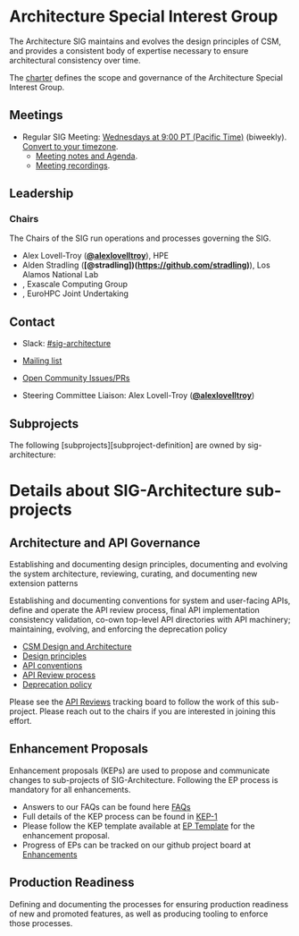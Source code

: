 # Architecture Special Interest Group

The Architecture SIG maintains and evolves the design principles of CSM, and provides a consistent body of expertise necessary to ensure architectural consistency over time.

The [charter](charter.md) defines the scope and governance of the Architecture Special Interest Group.

## Meetings

* Regular SIG Meeting: [Wednesdays at 9:00 PT (Pacific Time)]() (biweekly). [Convert to your timezone](http://www.thetimezoneconverter.com/?t=09:00&tz=PT%20%28Pacific%20Time%29).
  * [Meeting notes and Agenda]().
  * [Meeting recordings]().


## Leadership

### Chairs
The Chairs of the SIG run operations and processes governing the SIG.

* Alex Lovell-Troy (**[@alexlovelltroy](https://github.com/alexlovelltroy)**), HPE
* Alden Stradling (**[@stradling])(https://github.com/stradling)**), Los Alamos National Lab
* , Exascale Computing Group
* , EuroHPC Joint Undertaking

## Contact
- Slack: [#sig-architecture](https://cray-shasta.slack.com/messages/sig-csm-architecture)
- [Mailing list](https://)
- [Open Community Issues/PRs](https://github.com/cray-hpe/community/labels/sig%2Farchitecture)

- Steering Committee Liaison: Alex Lovell-Troy (**[@alexlovelltroy](https://github.com/alexlovelltroy)**)

## Subprojects

The following [subprojects][subproject-definition] are owned by sig-architecture:

# Details about SIG-Architecture sub-projects

## Architecture and API Governance

Establishing and documenting design principles, documenting and evolving the system architecture, reviewing, curating, and documenting new extension patterns

Establishing and documenting conventions for system and user-facing APIs, define and operate the APl review process, final API implementation consistency validation, co-own top-level API directories with API machinery; maintaining, evolving, and enforcing the deprecation policy

* [CSM Design and Architecture](https://github.com/cray-hpe/community/blob/master/contributors/design-proposals/architecture/architecture.md)
* [Design principles](https://github.com/cray-hpe/community/blob/master/contributors/design-proposals/architecture/principles.md)
* [API conventions](/contributors/devel/sig-architecture/api-conventions.md)
* [API Review process](https://github.com/cray-hpe/community/blob/master/sig-architecture/api-review-process.md)
* [Deprecation policy]()

Please see the [API Reviews]() tracking board to follow the work of this sub-project. Please reach out to the chairs if you are interested in joining this effort.

## Enhancement Proposals

Enhancement proposals (KEPs) are used to propose and communicate changes to sub-projects of SIG-Architecture. Following the EP process is mandatory for all enhancements.

* Answers to our FAQs can be found here [FAQs](https://github.com/cray-hpe/enhancements/tree/master/keps#faqs) 
* Full details of the KEP process can be found in [KEP-1](https://github.com/cray-hpe/enhancements/blob/master/keps/0001-enhancement-proposal-process.md)
* Please follow the KEP template available at [EP Template](https://github.com/cray-hpe/enhancements/blob/master/keps/NNNN-ep-template/README.md) for the enhancement proposal.
* Progress of EPs can be tracked on our github project board at [Enhancements](https://github.com/cray-hpe/enhancements/projects/4)

## Production Readiness

Defining and documenting the processes for ensuring production readiness of new and
promoted features, as well as producing tooling to enforce those processes.
